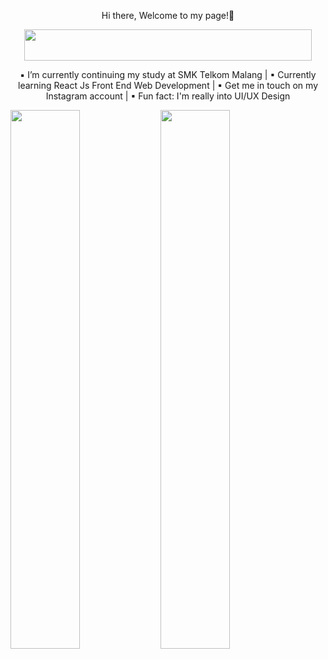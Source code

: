 <p align="center">
  Hi there, Welcome to my page!👋
</p>
 
<p align="center">
  <img align="center" width="460" height="50" src="https://readme-typing-svg.herokuapp.com?size=40&duration=6000&color=E5289E&center=true&vCenter=true&width=500&height=100&lines=UI%2FUX+Design+Enthusiast" />
</p>

<p align="center">
  ▪ I’m currently continuing my study at SMK Telkom Malang
  | ▪ Currently learning React Js Front End Web Development
  | ▪ Get me in touch on my Instagram account
  | ▪ Fun fact: I'm really into UI/UX Design
</p>

<img align="left" width="47%" src="https://github-readme-stats.vercel.app/api?username=RayNanta&show_icons=true&theme=synthwave" />

<img align="left" width="47%" src="http://github-readme-streak-stats.herokuapp.com?user=RayNanta&theme=synthwave&date_format=j%20M%5B%20Y%5D" />

<!-- <p align="center">
  <img align="center" margin-top"20px" src="https://custom-icon-badges.herokuapp.com/badge/custom-badge-blue.svg?logo=paintbrush&logoColor=white" />
</p> -->

<!--   :school_satchel: I’m currently continuing my study at SMK Telkom Malang
   🌱 Currently learning React Js Front End Web Development
   📫 Get me in touch on my Instagram account
   ⚡ Fun fact: I'm really into UI/UX Design -->


